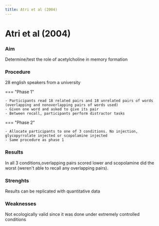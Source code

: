 ```yaml
---
title: Atri et al (2004)
---
```

# Atri et al (2004)

### Aim
Determine/test the role of acetylcholine in memory formation

### Procedure
28 english speakers from a university

=== "Phase 1"
```
- Participants read 18 related pairs and 18 unrelated pairs of words (overlapping and nonoverlapping pairs of words used)
- Given one word and asked to give its pair
- Between recall, participants perform distractor tasks
```
=== "Phase 2"
```
- Allocate participants to one of 3 conditions. No injection, glycopyrrolate injected or scopolamine injected
- Same procedure as phase 1
```
### Results
In all 3 conditions,overlapping pairs scored lower and scopolamine did the worst (weren't able to recall any overlapping pairs).

### Strenghts
Results can be replicated with quantitative data

### Weaknesses
Not ecologically valid since it was done under extremely controlled conditions
